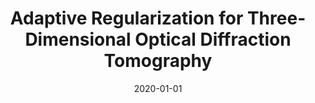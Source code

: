 ---
title: "Adaptive Regularization for Three-Dimensional Optical Diffraction Tomography"
collection: publications
permalink: /publication/2020-01-01-Adaptive-Regularization-for-Three-Dimensional-Optical-Diffraction-Tomography
category: 'proceeding'
date: 2020-01-01
venue: 'Proceedings of the Seventeenth IEEE International Symposium on Biomedical Imaging (ISBI&rsquo;20)'
paperurl: 'https://doi.org/10.1109/isbi45749.2020.9098523'
citation: ' T.-a. Pham,  E. Soubies,  A. Ayoub,  D. Psaltis,  M. Unser, "Adaptive Regularization for Three-Dimensional Optical Diffraction Tomography." <i>Proceedings of the Seventeenth IEEE International Symposium on Biomedical Imaging (ISBI&rsquo;20)</i>, 182--186, April 5-7, 2020. <b>nominated for best student paper award</b>'
---